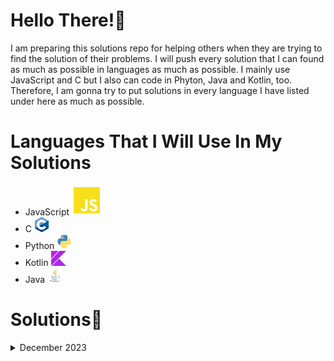 # Hello There!👋
 I am preparing this solutions repo for helping others when they are trying to find the solution of their problems.
 I will push every solution that I can found as much as possible in languages as much as possible.
 I mainly use JavaScript and C but I also can code in Phyton, Java and Kotlin, too. Therefore, I am gonna try to put solutions in every language I have listed under here as much as possible.
# Languages That I Will Use In My Solutions
- JavaScript <img src="./customs/js.svg" alt="jsIcon"/>
- C <img class="lang-icon" src="./customs/c.svg" alt="cIcon" width="24" height="24"/>
- Python <img class="lang-icon" src="./customs/py.svg" alt="pyIcon" width="24" height="24"/>
- Kotlin <img class="lang-icon" src="./customs/kt.svg" alt="ktIcon" width="24" height="24"/>
- Java <img class="lang-icon" src="./customs/java.svg" alt="javaIcon" width="24" height="24"/>


# Solutions📝
<details>
    <summary>December 2023</summary>
        <table>
            <tr>
                <th>Day</th>
                <th>Solutions</th>
            </tr>
            <tr>
                <td>Day 3</td>
                <td><a href="./December%202023/Day3">Solutions</a></td>
            </tr>
            <tr>
                <td>Day 4</td>
                <td><a href="./December%202023/Day4">Solutions</a></td>
            </tr>
        </table>
</details>
